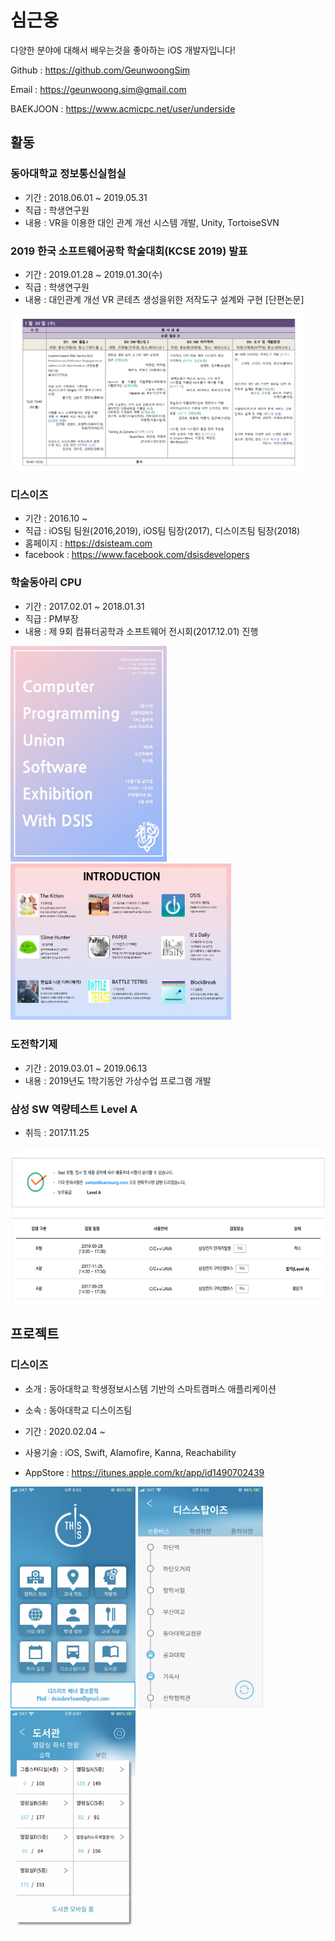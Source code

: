 # 심근웅

다양한 분야에 대해서 배우는것을 좋아하는 iOS 개발자입니다!

Github : https://github.com/GeunwoongSim

Email : https://geunwoong.sim@gmail.com

BAEKJOON : https://www.acmicpc.net/user/underside



## 활동

### 동아대학교 정보통신실험실
- 기간 : 2018.06.01 ~ 2019.05.31
- 직급 : 학생연구원
- 내용 : VR을 이용한 대인 관계 개선 시스템 개발, Unity, TortoiseSVN

### 2019 한국 소프트웨어공학 학술대회(KCSE 2019) 발표
- 기간 : 2019.01.28 ~ 2019.01.30(수)
- 직급 : 학생연구원
- 내용 : 대인관계 개선 VR 콘테츠 생성을위한 저작도구 설계와 구현 [단편논문]

<img src = "Image/KCSE_1.png" height = "250">

### 디스이즈
- 기간 : 2016.10 ~  
- 직급 : iOS팀 팀원(2016,2019), iOS팀 팀장(2017), 디스이즈팀 팀장(2018)
- 홈페이지 : https://dsisteam.com
- facebook : https://www.facebook.com/dsisdevelopers

### 학술동아리 CPU
- 기간 : 2017.02.01 ~ 2018.01.31
- 직급 : PM부장
- 내용 : 제 9회 컴퓨터공학과 소프트웨어 전시회(2017.12.01) 진행

<img src = "Image/cpu_1.png" width = "250"> <img src = "Image/cpu_2.png" height = "250">

### 도전학기제
- 기간 : 2019.03.01 ~ 2019.06.13
- 내용 : 2019년도 1학기동안 가상수업 프로그램 개발

### 삼성 SW 역량테스트 Level A

- 취득 : 2017.11.25

<img src = "Image/SWTest_1.png" height = "250">

  



## 프로젝트

### 디스이즈
- 소개 : 동아대학교 학생정보시스템 기반의 스마트캠퍼스 애플리케이션

- 소속 : 동아대학교 디스이즈팀

- 기간 : 2020.02.04 ~ 

- 사용기술 : iOS, Swift, Alamofire, Kanna, Reachability

- AppStore : https://itunes.apple.com/kr/app/id1490702439



<img src="Image/thisis_1.png" width="200"> <img src="Image/thisis_2.png" width="200"> <img src="Image/thisis_3.png" width="200">

